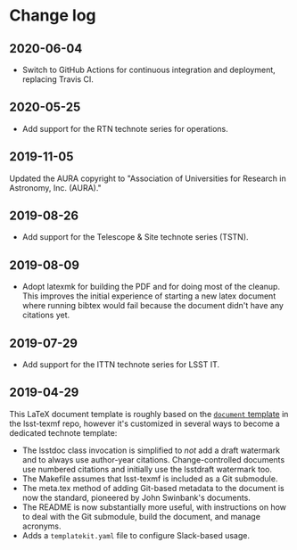 # Change log

## 2020-06-04

- Switch to GitHub Actions for continuous integration and deployment, replacing Travis CI.

## 2020-05-25

- Add support for the RTN technote series for operations.

## 2019-11-05

Updated the AURA copyright to "Association of Universities for Research in Astronomy, Inc. (AURA)."

## 2019-08-26

- Add support for the Telescope & Site technote series (TSTN).

## 2019-08-09

- Adopt latexmk for building the PDF and for doing most of the cleanup.
  This improves the initial experience of starting a new latex document where running bibtex would fail because the document didn't have any citations yet.

## 2019-07-29

- Add support for the ITTN technote series for LSST IT.

## 2019-04-29

This LaTeX document template is roughly based on the [`document` template](https://github.com/lsst/lsst-texmf/tree/master/templates/document) in the lsst-texmf repo, however it's customized in several ways to become a dedicated technote template:

- The lsstdoc class invocation is simplified to _not_ add a draft watermark and to always use author-year citations.
  Change-controlled documents use numbered citations and initially use the lsstdraft watermark too.
- The Makefile assumes that lsst-texmf is included as a Git submodule.
- The meta.tex method of adding Git-based metadata to the document is now the standard, pioneered by John Swinbank's documents.
- The README is now substantially more useful, with instructions on how to deal with the Git submodule, build the document, and manage acronyms.
- Adds a `templatekit.yaml` file to configure Slack-based usage.
